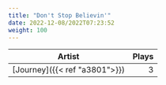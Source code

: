 ```yaml
---
title: "Don't Stop Believin'"
date: 2022-12-08/2022T07:23:52
weight: 100
---
```




 Artist | Plays 
----- | -----:
[Journey]({{< ref "a3801">}}) | 3
